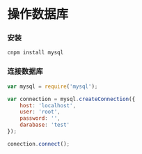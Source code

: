 # 操作数据库

### 安装

`cnpm install mysql`

### 连接数据库

```js
var mysql = require('mysql');

var connection = mysql.createConnection({
    host: 'localhost',
    user: 'root',
    password: '',
    darabase: 'test'
});

conection.connect();
```